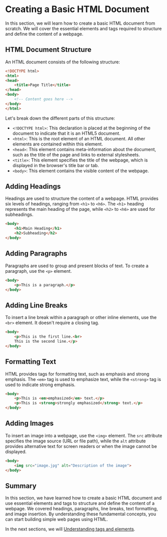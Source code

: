 # Creating a Basic HTML Document

In this section, we will learn how to create a basic HTML document from scratch. We will cover the essential elements and tags required to structure and define the content of a webpage.

## HTML Document Structure

An HTML document consists of the following structure:

```html
<!DOCTYPE html>
<html>
<head>
    <title>Page Title</title>
</head>
<body>
    <!-- Content goes here -->
</body>
</html>
```

Let's break down the different parts of this structure:

- `<!DOCTYPE html>`: This declaration is placed at the beginning of the document to indicate that it is an HTML5 document.
- `<html>`: This is the root element of an HTML document. All other elements are contained within this element.
- `<head>`: This element contains meta-information about the document, such as the title of the page and links to external stylesheets.
- `<title>`: This element specifies the title of the webpage, which is displayed in the browser's title bar or tab.
- `<body>`: This element contains the visible content of the webpage.

## Adding Headings

Headings are used to structure the content of a webpage. HTML provides six levels of headings, ranging from `<h1>` to `<h6>`. The `<h1>` heading represents the main heading of the page, while `<h2>` to `<h6>` are used for subheadings.

```html
<body>
    <h1>Main Heading</h1>
    <h2>Subheading</h2>
</body>
```

## Adding Paragraphs

Paragraphs are used to group and present blocks of text. To create a paragraph, use the `<p>` element.

```html
<body>
    <p>This is a paragraph.</p>
</body>
```

## Adding Line Breaks

To insert a line break within a paragraph or other inline elements, use the `<br>` element. It doesn't require a closing tag.

```html
<body>
    <p>This is the first line.<br>
    This is the second line.</p>
</body>
```

## Formatting Text

HTML provides tags for formatting text, such as emphasis and strong emphasis. The `<em>` tag is used to emphasize text, while the `<strong>` tag is used to indicate strong emphasis.

```html
<body>
    <p>This is <em>emphasized</em> text.</p>
    <p>This is <strong>strongly emphasized</strong> text.</p>
</body>
```

## Adding Images

To insert an image into a webpage, use the `<img>` element. The `src` attribute specifies the image source (URL or file path), while the `alt` attribute provides alternative text for screen readers or when the image cannot be displayed.

```html
<body>
    <img src="image.jpg" alt="Description of the image">
</body>
```

## Summary

In this section, we have learned how to create a basic HTML document and use essential elements and tags to structure and define the content of a webpage. We covered headings, paragraphs, line breaks, text formatting, and image insertion. By understanding these fundamental concepts, you can start building simple web pages using HTML.

In the next sections, we will [Understanding tags and elements](day03-understanding-tags-and-elements.md).
